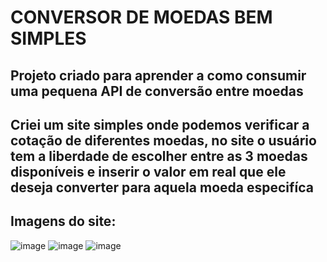 # CONVERSOR DE MOEDAS BEM SIMPLES
## Projeto criado para aprender a como consumir uma pequena API de conversão entre moedas
<h2>Criei um site simples onde podemos verificar a cotação de diferentes moedas, no site o usuário tem a liberdade de escolher entre as 3 moedas disponíveis e inserir o valor em real que ele deseja converter para aquela moeda especifíca</h2>

## Imagens do site:
![image](https://github.com/IGDSCI/CONVERSOR-MOEDAS/assets/114839208/a8f255bc-2ef7-452e-9794-cb19fa702a16)
![image](https://github.com/IGDSCI/CONVERSOR-MOEDAS/assets/114839208/de0fd774-f44a-455b-9299-cc52699a01a7)
![image](https://github.com/IGDSCI/CONVERSOR-MOEDAS/assets/114839208/b4a60faa-06dd-48f9-889e-357dfd3010b2)


